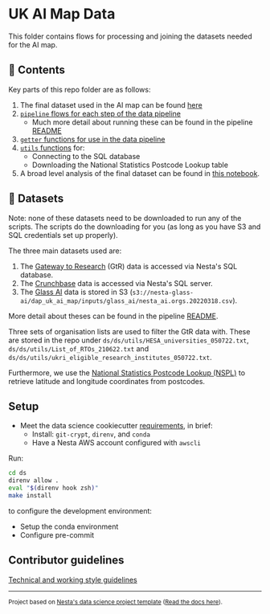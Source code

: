 # UK AI Map Data

This folder contains flows for processing and joining the datasets needed for the AI map.

## 📂 Contents

Key parts of this repo folder are as follows:

1. The final dataset used in the AI map can be found [here](ds/outputs/data/ai_map_orgs_places.json)
1. [`pipeline` flows for each step of the data pipeline](https://github.com/nestauk/dap_uk_ai_map/tree/dev/ds/ds/pipeline)
   - Much more detail about running these can be found in the pipeline [README](ds/ds/pipeline/README.md)
1. [`getter` functions for use in the data pipeline](https://github.com/nestauk/dap_uk_ai_map/tree/dev/ds/ds/getters)
1. [`utils` functions](https://github.com/nestauk/dap_uk_ai_map/tree/dev/ds/ds/utils) for:
   - Connecting to the SQL database
   - Downloading the National Statistics Postcode Lookup table
1. A broad level analysis of the final dataset can be found in [this notebook](ds/ds/analysis/Data_Analysis.py).

## 💾 Datasets

Note: none of these datasets need to be downloaded to run any of the scripts. The scripts do the downloading for you (as long as you have S3 and SQL credentials set up properly).

The three main datasets used are:

1. The [Gateway to Research](https://gtr.ukri.org/) (GtR) data is accessed via Nesta's SQL database.
2. The [Crunchbase](https://www.crunchbase.com/) data is accessed via Nesta's SQL server.
3. The [Glass AI](https://www.glass.ai/) data is stored in S3 (`s3://nesta-glass-ai/dap_uk_ai_map/inputs/glass_ai/nesta_ai.orgs.20220318.csv`).

More detail about theses can be found in the pipeline [README](ds/ds/pipeline/README.md).

Three sets of organisation lists are used to filter the GtR data with. These are stored in the repo under `ds/ds/utils/HESA_universities_050722.txt`, `ds/ds/utils/List_of_RTOs_210622.txt` and `ds/ds/utils/ukri_eligible_research_institutes_050722.txt`.

Furthermore, we use the [National Statistics Postcode Lookup (NSPL)](https://geoportal.statistics.gov.uk/datasets/7606baba633d4bbca3f2510ab78acf61/about) to retrieve latitude and longitude coordinates from postcodes.

## Setup

- Meet the data science cookiecutter [requirements](http://nestauk.github.io/ds-cookiecutter/quickstart), in brief:
  - Install: `git-crypt`, `direnv`, and `conda`
  - Have a Nesta AWS account configured with `awscli`

Run:

```bash
cd ds
direnv allow .
eval "$(direnv hook zsh)"
make install
```

to configure the development environment:

- Setup the conda environment
- Configure pre-commit

## Contributor guidelines

[Technical and working style guidelines](https://github.com/nestauk/ds-cookiecutter/blob/master/GUIDELINES.md)

---

<small><p>Project based on <a target="_blank" href="https://github.com/nestauk/ds-cookiecutter">Nesta's data science project template</a>
(<a href="http://nestauk.github.io/ds-cookiecutter">Read the docs here</a>).
</small>

